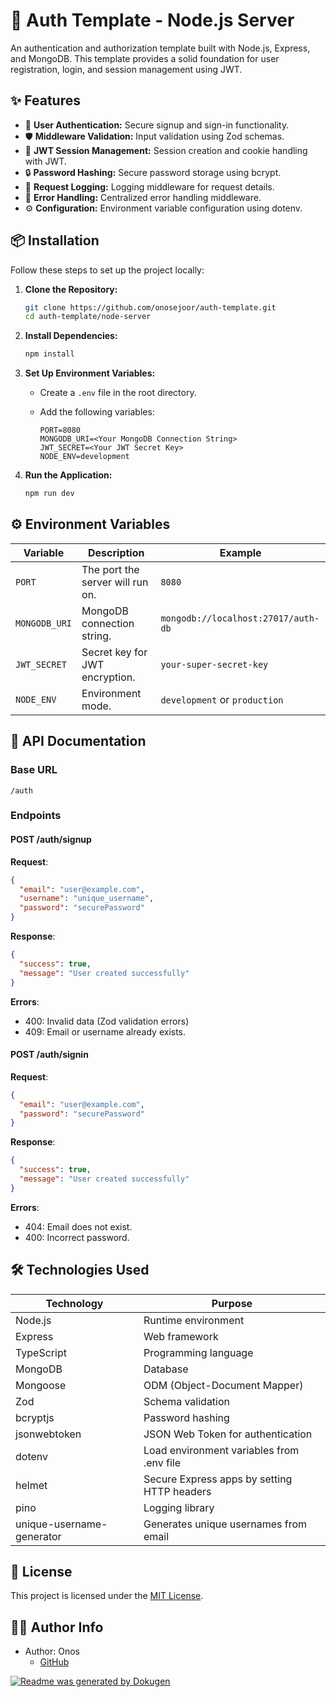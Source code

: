 # 🔐 Auth Template - Node.js Server

An authentication and authorization template built with Node.js, Express, and MongoDB. This template provides a solid foundation for user registration, login, and session management using JWT.

## ✨ Features

- 🚀 **User Authentication:** Secure signup and sign-in functionality.
- 🛡️ **Middleware Validation:** Input validation using Zod schemas.
- 🔑 **JWT Session Management:** Session creation and cookie handling with JWT.
- 🔒 **Password Hashing:** Secure password storage using bcrypt.
- 📝 **Request Logging:** Logging middleware for request details.
- 🚨 **Error Handling:** Centralized error handling middleware.
- ⚙️ **Configuration:** Environment variable configuration using dotenv.

## 📦 Installation

Follow these steps to set up the project locally:

1. **Clone the Repository:**

   ```bash
   git clone https://github.com/onosejoor/auth-template.git
   cd auth-template/node-server
   ```

2. **Install Dependencies:**

   ```bash
   npm install
   ```

3. **Set Up Environment Variables:**

   - Create a `.env` file in the root directory.
   - Add the following variables:

     ```
     PORT=8080
     MONGODB_URI=<Your MongoDB Connection String>
     JWT_SECRET=<Your JWT Secret Key>
     NODE_ENV=development
     ```

4. **Run the Application:**
   ```bash
   npm run dev
   ```

## ⚙️ Environment Variables

| Variable      | Description                      | Example                             |
| ------------- | -------------------------------- | ----------------------------------- |
| `PORT`        | The port the server will run on. | `8080`                              |
| `MONGODB_URI` | MongoDB connection string.       | `mongodb://localhost:27017/auth-db` |
| `JWT_SECRET`  | Secret key for JWT encryption.   | `your-super-secret-key`             |
| `NODE_ENV`    | Environment mode.                | `development` or `production`       |

## 🚀 API Documentation

### Base URL

```
/auth
```

### Endpoints

#### POST /auth/signup

**Request**:

```json
{
  "email": "user@example.com",
  "username": "unique_username",
  "password": "securePassword"
}
```

**Response**:

```json
{
  "success": true,
  "message": "User created successfully"
}
```

**Errors**:

- 400: Invalid data (Zod validation errors)
- 409: Email or username already exists.

#### POST /auth/signin

**Request**:

```json
{
  "email": "user@example.com",
  "password": "securePassword"
}
```

**Response**:

```json
{
  "success": true,
  "message": "User created successfully"
}
```

**Errors**:

- 404: Email does not exist.
- 400: Incorrect password.

## 🛠️ Technologies Used

| Technology                | Purpose                                     |
| ------------------------- | ------------------------------------------- |
| Node.js                   | Runtime environment                         |
| Express                   | Web framework                               |
| TypeScript                | Programming language                        |
| MongoDB                   | Database                                    |
| Mongoose                  | ODM (Object-Document Mapper)                |
| Zod                       | Schema validation                           |
| bcryptjs                  | Password hashing                            |
| jsonwebtoken              | JSON Web Token for authentication           |
| dotenv                    | Load environment variables from .env file   |
| helmet                    | Secure Express apps by setting HTTP headers |
| pino                      | Logging library                             |
| unique-username-generator | Generates unique usernames from email       |

## 📜 License

This project is licensed under the [MIT License](LICENSE).

## 🧑‍💻 Author Info

- Author: Onos
  - [GitHub](https://github.com/onosejoor)

[![Readme was generated by Dokugen](https://img.shields.io/badge/Readme%20was%20generated%20by-Dokugen-brightgreen)](https://www.npmjs.com/package/dokugen)
